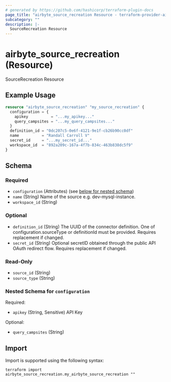 ```yaml
---
# generated by https://github.com/hashicorp/terraform-plugin-docs
page_title: "airbyte_source_recreation Resource - terraform-provider-airbyte"
subcategory: ""
description: |-
  SourceRecreation Resource
---
```


# airbyte_source_recreation (Resource)

SourceRecreation Resource

## Example Usage

```terraform
resource "airbyte_source_recreation" "my_source_recreation" {
  configuration = {
    apikey          = "...my_apikey..."
    query_campsites = "...my_query_campsites..."
  }
  definition_id = "0dc207c5-0e6f-4121-9e1f-cb26b90cc0df"
  name          = "Randall Carroll V"
  secret_id     = "...my_secret_id..."
  workspace_id  = "892a209c-167a-4f7b-834c-463b838dc5f9"
}
```

<!-- schema generated by tfplugindocs -->
## Schema

### Required

- `configuration` (Attributes) (see [below for nested schema](#nestedatt--configuration))
- `name` (String) Name of the source e.g. dev-mysql-instance.
- `workspace_id` (String)

### Optional

- `definition_id` (String) The UUID of the connector definition. One of configuration.sourceType or definitionId must be provided. Requires replacement if changed.
- `secret_id` (String) Optional secretID obtained through the public API OAuth redirect flow. Requires replacement if changed.

### Read-Only

- `source_id` (String)
- `source_type` (String)

<a id="nestedatt--configuration"></a>
### Nested Schema for `configuration`

Required:

- `apikey` (String, Sensitive) API Key

Optional:

- `query_campsites` (String)

## Import

Import is supported using the following syntax:

```shell
terraform import airbyte_source_recreation.my_airbyte_source_recreation ""
```
